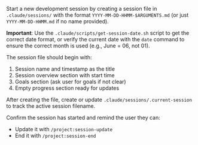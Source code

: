 Start a new development session by creating a session file in `.claude/sessions/` with the format `YYYY-MM-DD-HHMM-$ARGUMENTS.md` (or just `YYYY-MM-DD-HHMM.md` if no name provided).

**Important**: Use the `.claude/scripts/get-session-date.sh` script to get the correct date format, or verify the current date with the `date` command to ensure the correct month is used (e.g., June = 06, not 01).

The session file should begin with:

1. Session name and timestamp as the title
2. Session overview section with start time
3. Goals section (ask user for goals if not clear)
4. Empty progress section ready for updates

After creating the file, create or update `.claude/sessions/.current-session` to track the active session filename.

Confirm the session has started and remind the user they can:

- Update it with `/project:session-update`
- End it with `/project:session-end`
